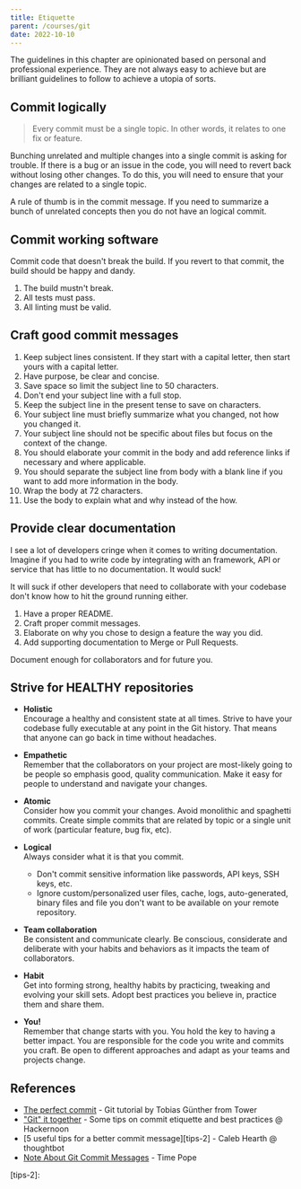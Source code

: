 ```yaml
---
title: Etiquette
parent: /courses/git
date: 2022-10-10
---
```


The guidelines in this chapter are opinionated based on personal and professional experience.
They are not always easy to achieve but are brilliant guidelines to follow to achieve a utopia of sorts.

## Commit logically

> Every commit must be a single topic. In other words, it relates to one fix or feature.

Bunching unrelated and multiple changes into a single commit is asking for trouble.
If there is a bug or an issue in the code, you will need to revert back without losing other changes.
To do this, you will need to ensure that your changes are related to a single topic.

A rule of thumb is in the commit message. If you need to summarize a bunch of unrelated concepts
then you do not have an logical commit.

## Commit working software

Commit code that doesn't break the build. If you revert to that commit, the build should be happy and dandy.

1. The build mustn't break.
1. All tests must pass.
1. All linting must be valid.

## Craft good commit messages

1. Keep subject lines consistent. If they start with a capital letter, then start yours with a capital letter.
1. Have purpose, be clear and concise.
1. Save space so limit the subject line to 50 characters.
1. Don't end your subject line with a full stop.
1. Keep the subject line in the present tense to save on characters.
1. Your subject line must briefly summarize what you changed, not how you changed it.
1. Your subject line should not be specific about files but focus on the context of the change.
1. You should elaborate your commit in the body and add reference links if necessary and where applicable.
1. You should separate the subject line from body with a blank line if you want to add more information in the body.
1. Wrap the body at 72 characters.
1. Use the body to explain what and why instead of the how.

## Provide clear documentation

I see a lot of developers cringe when it comes to writing documentation.
Imagine if you had to write code by integrating with an framework, API or service that has little to no documentation.
It would suck!

It will suck if other developers that need to collaborate with your codebase don't know how to hit the ground running either.

1. Have a proper README.
1. Craft proper commit messages.
1. Elaborate on why you chose to design a feature the way you did.
1. Add supporting documentation to Merge or Pull Requests.

Document enough for collaborators and for future you.

## Strive for HEALTHY repositories

- **Holistic**\
  Encourage a healthy and consistent state at all times.
  Strive to have your codebase fully executable at any point in the Git history.
  That means that anyone can go back in time without headaches.

- **Empathetic**\
  Remember that the collaborators on your project are most-likely going to be people so
  emphasis good, quality communication. Make it easy for people to understand and navigate your changes.

- **Atomic**\
  Consider how you commit your changes.
  Avoid monolithic and spaghetti commits. Create simple commits that are related by topic or
  a single unit of work (particular feature, bug fix, etc).

- **Logical**\
  Always consider what it is that you commit.
  - Don't commit sensitive information like passwords, API keys, SSH keys, etc.
  - Ignore custom/personalized user files, cache, logs, auto-generated, binary files and file you don't want to be available on your remote repository.

- **Team collaboration**\
  Be consistent and communicate clearly. Be conscious, considerate and deliberate with your habits and behaviors
  as it impacts the team of collaborators.

- **Habit**\
  Get into forming strong, healthy habits by practicing, tweaking and evolving your skill sets.
  Adopt best practices you believe in, practice them and share them.

- **You!**\
  Remember that change starts with you.
  You hold the key to having a better impact.
  You are responsible for the code you write and commits you craft.
  Be open to different approaches and adapt as your teams and projects change.

## References

- [The perfect commit][perfect-commit] - Git tutorial by Tobias Günther from Tower
- ["Git" it together][tips-1] - Some tips on commit etiquette and best practices @ Hackernoon
- [5 useful tips for a better commit message][tips-2] - Caleb Hearth @ thoughtbot
- [Note About Git Commit Messages](http://tbaggery.com/2008/04/19/a-note-about-git-commit-messages.html) - Time Pope

[perfect-commit]: https://www.youtube.com/watch?v=Uszj_k0DGsg&t=87s
[tips-1]: https://hackernoon.com/git-it-together-some-tips-on-commit-etiquette-and-best-practices-for-junior-developers-1f147b8dfd56
[tips-2]:
